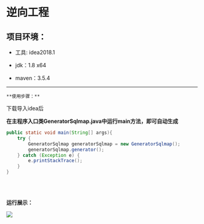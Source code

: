逆向工程
==

项目环境：
--

* 工具: idea2018.1

* jdk：1.8 x64 

* maven：3.5.4

***

`**使用步骤：**`

下载导入idea后

**在主程序入口类GeneratorSqlmap.java中运行main方法，即可自动生成**

```Java
public static void main(String[] args){
    try {
        GeneratorSqlmap generatorSqlmap = new GeneratorSqlmap();
        generatorSqlmap.generator();
    } catch (Exception e) {
        e.printStackTrace();
    }
}
```
<p></p>
<br><br>

**运行展示：**<br>

![](https://img-blog.csdnimg.cn/20190119150123284.png"主程序入口")
